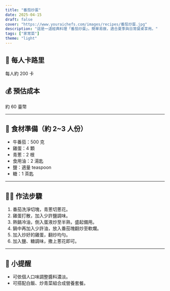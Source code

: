 ```yaml
---
title: "番茄炒蛋"
date: 2025-04-15
draft: false
cover: "https://www.youraichefs.com/images/recipes/番茄炒蛋.jpg"
description: "這是一道經典料理「番茄炒蛋」，簡單易做，適合夏季與日常餐桌享用。"
tags: ["家常菜"]
theme: "light"
---
```


## 🥄 每人卡路里  
每人約 200 卡

## 💰 預估成本  
約 60 臺幣

---

## 🧾 食材準備（約 2~3 人份）

- 牛番茄：500 克
- 雞蛋：4 顆
- 青蔥：2 根
- 食用油：2 湯匙
- 鹽：適量  teaspoon
- 糖：1 茶匙

---

## 👩‍🍳 作法步驟

1. 番茄洗淨切塊，青蔥切蔥花。
2. 雞蛋打散，加入少許鹽調味。
3. 熱鍋冷油，倒入蛋液炒至半熟，盛起備用。
4. 鍋中再加入少許油，放入番茄塊翻炒至軟爛。
5. 加入炒好的雞蛋，翻炒均勻。
6. 加入鹽、糖調味，撒上蔥花即可。

---

## 📝 小提醒

- 可依個人口味調整醬料濃淡。
- 可搭配白飯、炒青菜組合成營養套餐。
